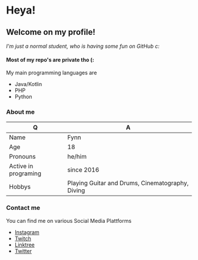 # Heya!
## Welcome on my profile!
*I'm just a normal student, who is having some fun on GitHub c:*

#### Most of my repo's are private tho (:

My main programming languages are
* Java/Kotlin
* PHP
* Python


### About me
Q | A
------------ | -------------
| Name | Fynn |
| Age | 18 |
| Pronouns | he/him |
| Active in programing | since 2016 |
| Hobbys | Playing Guitar and Drums, Cinematography, Diving |


### Contact me
You can find me on various Social Media Plattforms

* [Instagram](https://instagram.com/testiyyy)
* [Twitch](https://twitch.tv/testiyyy)
* [Linktree](https://fynnhenck.de)
* [Twitter](https://twitter.com/testiyyy)
<!--
**tsg100/tsg100** is a ✨ _special_ ✨ repository because its `README.md` (this file) appears on your GitHub profile.

Here are some ideas to get you started:

- 🔭 I’m currently working on ...
- 🌱 I’m currently learning ...
- 👯 I’m looking to collaborate on ...
- 🤔 I’m looking for help with ...
- 💬 Ask me about ...
- 📫 How to reach me: ...
- 😄 Pronouns: ...
- ⚡ Fun fact: ...
-->
